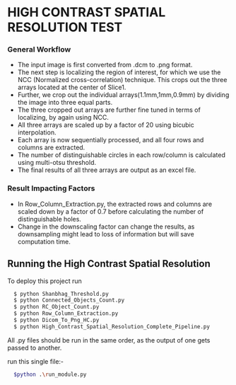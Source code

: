 
# HIGH CONTRAST SPATIAL RESOLUTION TEST

### General Workflow

* The input image is first converted from .dcm to .png format.
* The next step is localizing the region of interest, for which we use the NCC (Normalized cross-correlation) technique. This crops out the three arrays located at the center of Slice1.
* Further, we crop out the individual arrays(1.1mm,1mm,0.9mm) by dividing the image into three equal parts.
* The three cropped out arrays are further fine tuned in terms of localizing, by again using NCC.
* All three arrays are scaled up by a factor of 20 using bicubic interpolation.
* Each array is now sequentially processed, and all four rows and columns are extracted.
* The number of distinguishable circles in each row/column is calculated using multi-otsu threshold.
* The final results of all three arrays are output as an excel file. 

### Result Impacting Factors
* In Row_Column_Extraction.py, the  extracted rows and columns are scaled down by a factor of 0.7 before calculating the number of distinguishable holes.
* Change in the downscaling factor can change the results, as downsampling might lead to loss of information but will save computation time.
## Running the High Contrast Spatial Resolution 

To deploy this project run

```bash
  $ python Shanbhag_Threshold.py
  $ python Connected_Objects_Count.py 
  $ python RC_Object_Count.py
  $ python Row_Column_Extraction.py
  $ python Dicom_To_Png_HC.py 
  $ python High_Contrast_Spatial_Resolution_Complete_Pipeline.py 
```
All .py files should be run in the same order, as the output of one gets passed to another.

run this single file:-

```bash 
  $python .\run_module.py
```



